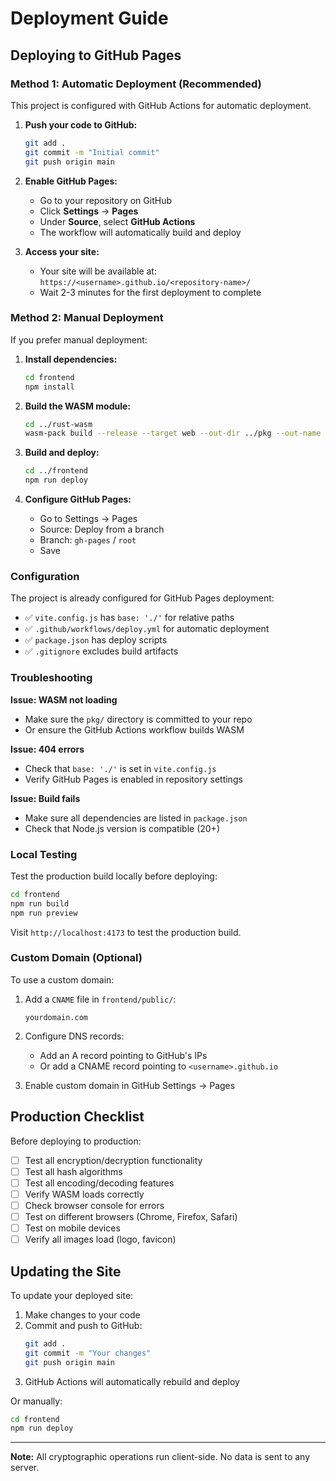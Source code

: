 # Deployment Guide

## Deploying to GitHub Pages

### Method 1: Automatic Deployment (Recommended)

This project is configured with GitHub Actions for automatic deployment.

1. **Push your code to GitHub:**
   ```bash
   git add .
   git commit -m "Initial commit"
   git push origin main
   ```

2. **Enable GitHub Pages:**
   - Go to your repository on GitHub
   - Click **Settings** → **Pages**
   - Under **Source**, select **GitHub Actions**
   - The workflow will automatically build and deploy

3. **Access your site:**
   - Your site will be available at: `https://<username>.github.io/<repository-name>/`
   - Wait 2-3 minutes for the first deployment to complete

### Method 2: Manual Deployment

If you prefer manual deployment:

1. **Install dependencies:**
   ```bash
   cd frontend
   npm install
   ```

2. **Build the WASM module:**
   ```bash
   cd ../rust-wasm
   wasm-pack build --release --target web --out-dir ../pkg --out-name rust_wasm
   ```

3. **Build and deploy:**
   ```bash
   cd ../frontend
   npm run deploy
   ```

4. **Configure GitHub Pages:**
   - Go to Settings → Pages
   - Source: Deploy from a branch
   - Branch: `gh-pages` / `root`
   - Save

### Configuration

The project is already configured for GitHub Pages deployment:

- ✅ `vite.config.js` has `base: './'` for relative paths
- ✅ `.github/workflows/deploy.yml` for automatic deployment
- ✅ `package.json` has deploy scripts
- ✅ `.gitignore` excludes build artifacts

### Troubleshooting

**Issue: WASM not loading**
- Make sure the `pkg/` directory is committed to your repo
- Or ensure the GitHub Actions workflow builds WASM

**Issue: 404 errors**
- Check that `base: './'` is set in `vite.config.js`
- Verify GitHub Pages is enabled in repository settings

**Issue: Build fails**
- Make sure all dependencies are listed in `package.json`
- Check that Node.js version is compatible (20+)

### Local Testing

Test the production build locally before deploying:

```bash
cd frontend
npm run build
npm run preview
```

Visit `http://localhost:4173` to test the production build.

### Custom Domain (Optional)

To use a custom domain:

1. Add a `CNAME` file in `frontend/public/`:
   ```
   yourdomain.com
   ```

2. Configure DNS records:
   - Add an A record pointing to GitHub's IPs
   - Or add a CNAME record pointing to `<username>.github.io`

3. Enable custom domain in GitHub Settings → Pages

## Production Checklist

Before deploying to production:

- [ ] Test all encryption/decryption functionality
- [ ] Test all hash algorithms
- [ ] Test all encoding/decoding features
- [ ] Verify WASM loads correctly
- [ ] Check browser console for errors
- [ ] Test on different browsers (Chrome, Firefox, Safari)
- [ ] Test on mobile devices
- [ ] Verify all images load (logo, favicon)

## Updating the Site

To update your deployed site:

1. Make changes to your code
2. Commit and push to GitHub:
   ```bash
   git add .
   git commit -m "Your changes"
   git push origin main
   ```
3. GitHub Actions will automatically rebuild and deploy

Or manually:
```bash
cd frontend
npm run deploy
```

---

**Note:** All cryptographic operations run client-side. No data is sent to any server.

